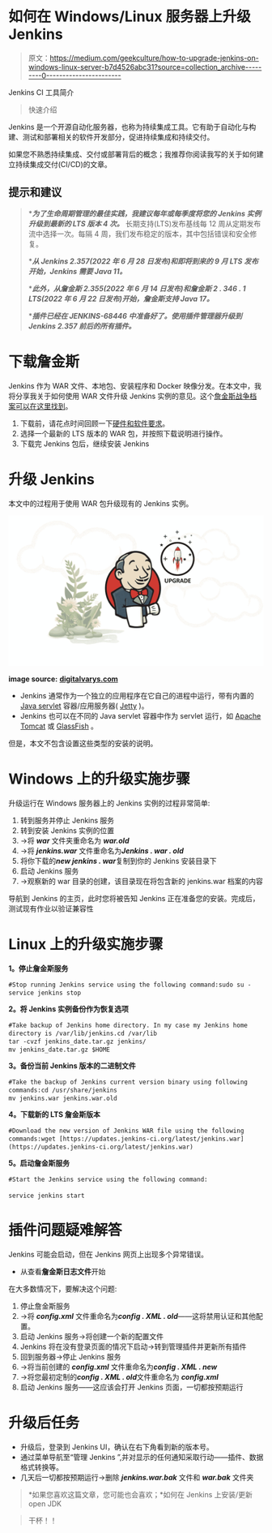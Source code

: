 # 如何在 Windows/Linux 服务器上升级 Jenkins

> 原文：<https://medium.com/geekculture/how-to-upgrade-jenkins-on-windows-linux-server-b7d4526abc31?source=collection_archive---------0----------------------->

Jenkins CI 工具简介

> 快速介绍

Jenkins 是一个开源自动化服务器，也称为持续集成工具。它有助于自动化与构建、测试和部署相关的软件开发部分，促进持续集成和持续交付。

如果您不熟悉持续集成、交付或部署背后的概念；我推荐你阅读我写的关于如何建立持续集成交付(CI/CD)的文章。

## 提示和建议

> ****为了生命周期管理的最佳实践，我建议每年或每季度将您的 Jenkins 实例升级到最新的 LTS 版本 4 次。*** 长期支持(LTS)发布基线每 12 周从定期发布流中选择一次。每隔 4 周，我们发布稳定的版本，其中包括错误和安全修复。
> 
> ****从 Jenkins 2.357(2022 年 6 月 28 日发布)和即将到来的 9 月 LTS 发布开始，Jenkins 需要 Java 11。***
> 
> ****此外，从詹金斯 2.355(2022 年 6 月 14 日发布)和詹金斯 2 . 346 . 1 LTS(2022 年 6 月 22 日发布)开始，詹金斯支持 Java 17。***
> 
> ****插件已经在 JENKINS-68446 中准备好了。使用插件管理器升级到 Jenkins 2.357 前后的所有插件。***

# 下载詹金斯

Jenkins 作为 WAR 文件、本地包、安装程序和 Docker 映像分发。在本文中，我将分享我关于如何使用 WAR 文件升级 Jenkins 实例的意见。这个[詹金斯战争档案可以在这里找到](https://www.jenkins.io/download/)。

1.  下载前，请花点时间回顾一下[硬件和软件要求](https://www.jenkins.io/doc/book/installing/#prerequisites)。
2.  选择一个最新的 LTS 版本的 WAR 包，并按照下载说明进行操作。
3.  下载完 Jenkins 包后，继续安装 Jenkins

# 升级 Jenkins

本文中的过程用于使用 WAR 包升级现有的 Jenkins 实例。

![](img/ea681abe3dfda42fab66c7faede9ab04.png)

**image source:** [**digitalvarys.com**](https://digitalvarys.com/upgrading-jenkins-post-upgrade-activities/)

*   Jenkins 通常作为一个独立的应用程序在它自己的进程中运行，带有内置的 [Java servlet](https://stackoverflow.com/questions/7213541/what-is-java-servlet) 容器/应用服务器( [Jetty](https://www.eclipse.org/jetty/) )。
*   Jenkins 也可以在不同的 Java servlet 容器中作为 servlet 运行，如 [Apache Tomcat](https://tomcat.apache.org/) 或 [GlassFish](https://javaee.github.io/glassfish/) 。

但是，本文不包含设置这些类型的安装的说明。

# Windows 上的升级实施步骤

升级运行在 Windows 服务器上的 Jenkins 实例的过程非常简单:

1.  转到服务并停止 Jenkins 服务
2.  转到安装 Jenkins 实例的位置
3.  →将 ***war*** 文件夹重命名为 ***war.old***
4.  →将 ***jenkins.war*** 文件重命名为***Jenkins . war . old***
5.  将你下载的***new jenkins . war***复制到你的 Jenkins 安装目录下
6.  启动 Jenkins 服务
7.  →观察新的 war 目录的创建，该目录现在将包含新的 jenkins.war 档案的内容

导航到 Jenkins 的主页，此时您将被告知 Jenkins 正在准备您的安装。完成后，测试现有作业以验证兼容性

# Linux 上的升级实施步骤

**1。停止詹金斯服务**

```
#Stop running Jenkins service using the following command:sudo su -
service jenkins stop
```

**2。将 Jenkins 实例备份作为恢复选项**

```
#Take backup of Jenkins home directory. In my case my Jenkins home directory is /var/lib/jenkins.cd /var/lib
tar -cvzf jenkins_date.tar.gz jenkins/
mv jenkins_date.tar.gz $HOME
```

**3。备份当前 Jenkins 版本的二进制文件**

```
#Take the backup of Jenkins current version binary using following commands:cd /usr/share/jenkins
mv jenkins.war jenkins.war.old
```

**4。下载新的 LTS 詹金斯版本**

```
#Download the new version of Jenkins WAR file using the following commands:wget [https://updates.jenkins-ci.org/latest/jenkins.war](https://updates.jenkins-ci.org/latest/jenkins.war)
```

**5。启动詹金斯服务**

```
#Start the Jenkins service using the following command:

service jenkins start
```

# 插件问题疑难解答

Jenkins 可能会启动，但在 Jenkins 网页上出现多个异常错误。

*   从查看**詹金斯日志文件**开始

在大多数情况下，要解决这个问题:

1.  停止詹金斯服务
2.  →将 ***config.xml*** 文件重命名为***config . XML . old***——这将禁用认证和其他配置。
3.  启动 Jenkins 服务→将创建一个新的配置文件
4.  Jenkins 将在没有登录页面的情况下启动→转到管理插件并更新所有插件
5.  回到服务器→停止 Jenkins 服务
6.  →将当前创建的 ***config.xml*** 文件重命名为***config . XML . new***
7.  →将您最初定制的***config . XML . old***文件重命名为 ***config.xml***
8.  启动 Jenkins 服务——这应该会打开 Jenkins 页面，一切都按预期运行

# 升级后任务

*   升级后，登录到 Jenkins UI，确认在右下角看到新的版本号。
*   通过菜单导航至“管理 Jenkins ”,并对显示的任何通知采取行动——插件、数据格式转换等。
*   几天后一切都按预期运行→删除 ***jenkins.war.bak*** 文件和 ***war.bak*** 文件夹

> *如果您喜欢这篇文章，您可能也会喜欢；*如何在 Jenkins 上安装/更新 open JDK

> 干杯！！